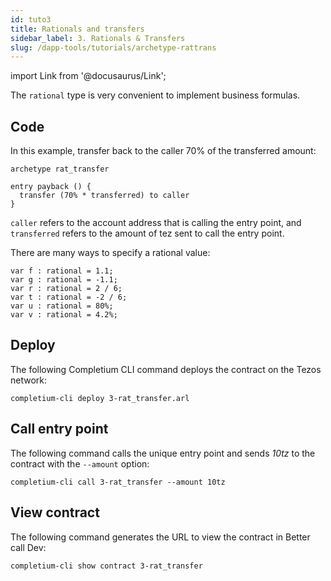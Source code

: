 ```yaml
---
id: tuto3
title: Rationals and transfers
sidebar_label: 3. Rationals & Transfers
slug: /dapp-tools/tutorials/archetype-rattrans
---
```


import Link from '@docusaurus/Link';

The `rational` type is very convenient to implement business formulas.

## Code

In this example, transfer back to the caller 70% of the transferred amount:

```archetype {4}
archetype rat_transfer

entry payback () {
  transfer (70% * transferred) to caller
}
```

`caller` refers to the account address that is calling the entry point, and `transferred` refers to the amount of tez sent to call the entry point.

There are many ways to specify a rational value:

```archetype
var f : rational = 1.1;
var g : rational = -1.1;
var r : rational = 2 / 6;
var t : rational = -2 / 6;
var u : rational = 80%;
var v : rational = 4.2%;
```

## Deploy

The following <Link to='/docs/dapp-tools/completium-cli'>Completium CLI</Link> command deploys the contract on the Tezos network:

```
completium-cli deploy 3-rat_transfer.arl
```

## Call entry point

The following command calls the unique entry point and sends *10tz* to the contract with the `--amount` option:

```
completium-cli call 3-rat_transfer --amount 10tz
```

## View contract

The following command generates the URL to view the contract in Better call Dev:

```
completium-cli show contract 3-rat_transfer
```
